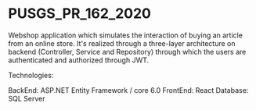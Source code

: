# PUSGS_PR_162_2020
Webshop application which simulates the interaction of buying an article from an online store. It's realized through a three-layer architecture on backend (Controller, Service and Repository) through which the users are authenticated and authorized through JWT.


Technologies:

BackEnd: ASP.NET Entity Framework / core 6.0
FrontEnd: React 
Database: SQL Server
